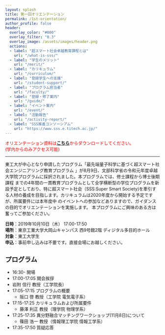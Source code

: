 ```yaml
---
layout: splash
title: 第一回オリエンテーション
permalink: /1st-orientation/
author_profile: false
header:
  overlay_color: "#000"
  overlay_filter: "0.3"
  overlay_image: /assets/images/header.png
  actions:
  - label: "超スマート社会卓越教育課程とは"
    url: "/what-is-sss/"
  - label: "学生のメリット"
    url: "/merit/"
  - label: "カリキュラム"
    url: "/curriculum/"
  - label: "登録学生への支援​"
    url: "/student-support/"
  - label: "プログラム担当者​"
    url: "/faculty/"
  - label: "登録・修了案内"
    url: "/guide/"
  - label: "イベント案内"
    url: "/event/"
  - label: "活動報告"
    url: "/activity-report/"
  - label: "SSS推進コンソーシアム"
    url: "https://www.sss.e.titech.ac.jp/"
---
```


<span style="color:Red">オリエンテーション資料は[**こちら**](https://www.sss.e.titech.ac.jp/event-eng-edu-program-orientation-20191010/materials/)からダウンロードしてください。<br>(学内からのみアクセス可能)</span><br>

<hr>

東工大が中心となり申請したプログラム「最先端量子科学に基づく超スマート社会エンジニアリング教育プログラム 」が8月9日、文部科学省の令和元年度卓越大学院プログラムに採択されました。本プログラムでは、修士課程から博士後期課程 までの4年間の一貫教育プログラムとして全学横断型の学位プログラムを新設予定としており、特に超スマート社会（SSS:Super Smart Society)を牽引する人材の養成を目指します。カリキュラムは2020年度から開始する予定ですが、所属要件には本年度中 のイベントへの参加などありますので、ガイダンスの目的でオリエンテーションを実施します。 本プログラムにご興味のある方は奮ってご参加ください。

**日時**：2019年10月10日（木） 17:00-17:50<br>
**場所**：東京工業大学大岡山キャンパス 西9号館2階 ディジタル多目的ホール<br>
**対象**：東工大学生<br>
**申込**：事前申し込みは不要です。直接会場にお越しください。<br>

## プログラム

* 16:30- 	開場
* 17:00-17:05 	開会挨拶
* 岩附 信行 教授（工学院長）
* 17:05-17:15 	プログラムの概要
  * 阪口 啓 教授（工学院 電気電子系）
* 17:15-17:25 	カリキュラムおよび所属要件
  * 藤澤 利正 教授（理学院 物理学系）
* 17:25-17:35 	異分野融合マッチングワークショップ(11月8日)について
  * 篠田 浩一 教授（情報理工学院 情報工学系）
* 17:35-17:50 	質疑応答
